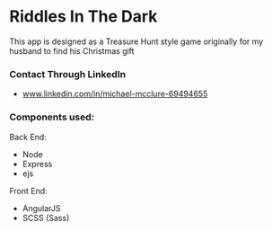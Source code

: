 # Riddles In The Dark
This app is designed as a Treasure Hunt style game originally for my husband to find his Christmas gift

### Contact Through LinkedIn
* www.linkedin.com/in/michael-mcclure-69494655



### Components used:
Back End:

* Node
* Express  	
* ejs  

Front End:

* AngularJS
* SCSS (Sass)
